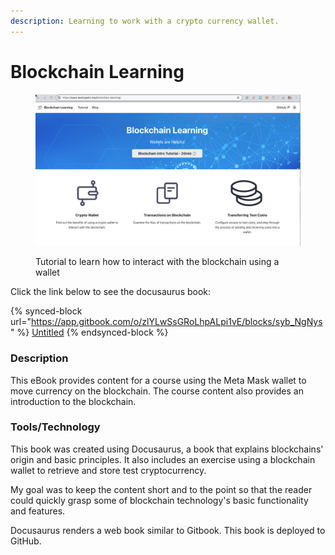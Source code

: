 ```yaml
---
description: Learning to work with a crypto currency wallet.
---
```


# Blockchain Learning

<figure><img src="../../.gitbook/assets/blockchain-tutorial-project.png" alt="Blockchain using a wallet"><figcaption><p>Tutorial to learn how to interact with the blockchain using a wallet</p></figcaption></figure>

Click the link below to see the docusaurus book:

{% synced-block url="https://app.gitbook.com/o/zlYLwSsGRoLhpALpi1vE/blocks/syb_NgNys" %}
[Untitled](https://app.gitbook.com/o/zlYLwSsGRoLhpALpi1vE/blocks/syb\_NgNys)
{% endsynced-block %}

### Description

This eBook provides content for a course using the Meta Mask wallet to move currency on the blockchain.  The course content also provides an introduction to the blockchain.

### Tools/Technology

This book was created using Docusaurus, a book that explains blockchains' origin and basic principles. It also includes an exercise using a blockchain wallet to retrieve and store test cryptocurrency.

My goal was to keep the content short and to the point so that the reader could quickly grasp some of blockchain technology's basic functionality and features. &#x20;

Docusaurus renders a web book similar to Gitbook. This book is deployed to GitHub.
